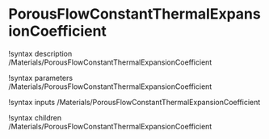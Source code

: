 # PorousFlowConstantThermalExpansionCoefficient

!syntax description /Materials/PorousFlowConstantThermalExpansionCoefficient

!syntax parameters /Materials/PorousFlowConstantThermalExpansionCoefficient

!syntax inputs /Materials/PorousFlowConstantThermalExpansionCoefficient

!syntax children /Materials/PorousFlowConstantThermalExpansionCoefficient
